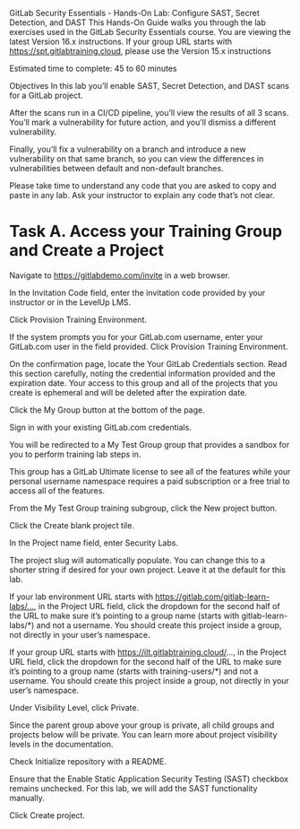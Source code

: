 GitLab Security Essentials - Hands-On Lab: Configure SAST, Secret Detection, and DAST
This Hands-On Guide walks you through the lab exercises used in the GitLab Security Essentials course.
You are viewing the latest Version 16.x instructions. If your group URL starts with https://spt.gitlabtraining.cloud, please use the Version 15.x instructions

Estimated time to complete: 45 to 60 minutes

Objectives
In this lab you’ll enable SAST, Secret Detection, and DAST scans for a GitLab project.

After the scans run in a CI/CD pipeline, you’ll view the results of all 3 scans. You’ll mark a vulnerability for future action, and you’ll dismiss a different vulnerability.

Finally, you’ll fix a vulnerability on a branch and introduce a new vulnerability on that same branch, so you can view the differences in vulnerabilities between default and non-default branches.

Please take time to understand any code that you are asked to copy and paste in any lab. Ask your instructor to explain any code that’s not clear.

# Task A. Access your Training Group and Create a Project
Navigate to https://gitlabdemo.com/invite in a web browser.

In the Invitation Code field, enter the invitation code provided by your instructor or in the LevelUp LMS.

Click Provision Training Environment.

If the system prompts you for your GitLab.com username, enter your GitLab.com user in the field provided. Click Provision Training Environment.

On the confirmation page, locate the Your GitLab Credentials section. Read this section carefully, noting the credential information provided and the expiration date. Your access to this group and all of the projects that you create is ephemeral and will be deleted after the expiration date.

Click the My Group button at the bottom of the page.

Sign in with your existing GitLab.com credentials.

You will be redirected to a My Test Group group that provides a sandbox for you to perform training lab steps in.

This group has a GitLab Ultimate license to see all of the features while your personal username namespace requires a paid subscription or a free trial to access all of the features.

From the My Test Group training subgroup, click the New project button.

Click the Create blank project tile.

In the Project name field, enter Security Labs.

The project slug will automatically populate. You can change this to a shorter string if desired for your own project. Leave it at the default for this lab.

If your lab environment URL starts with https://gitlab.com/gitlab-learn-labs/…, in the Project URL field, click the dropdown for the second half of the URL to make sure it’s pointing to a group name (starts with gitlab-learn-labs/*) and not a username. You should create this project inside a group, not directly in your user’s namespace.

If your group URL starts with https://ilt.gitlabtraining.cloud/..., in the Project URL field, click the dropdown for the second half of the URL to make sure it’s pointing to a group name (starts with training-users/*) and not a username. You should create this project inside a group, not directly in your user’s namespace.

Under Visibility Level, click Private.

Since the parent group above your group is private, all child groups and projects below will be private. You can learn more about project visibility levels in the documentation.

Check Initialize repository with a README.

Ensure that the Enable Static Application Security Testing (SAST) checkbox remains unchecked. For this lab, we will add the SAST functionality manually.

Click Create project.

